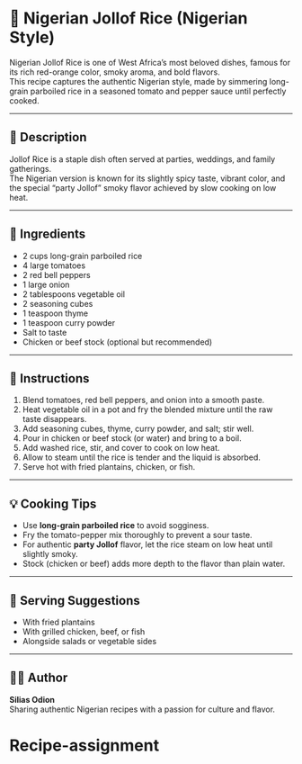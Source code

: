 # 🍚 Nigerian Jollof Rice (Nigerian Style)

Nigerian Jollof Rice is one of West Africa’s most beloved dishes, famous for its rich red-orange color, smoky aroma, and bold flavors.  
This recipe captures the authentic Nigerian style, made by simmering long-grain parboiled rice in a seasoned tomato and pepper sauce until perfectly cooked.

---

## 📜 Description
Jollof Rice is a staple dish often served at parties, weddings, and family gatherings.  
The Nigerian version is known for its slightly spicy taste, vibrant color, and the special “party Jollof” smoky flavor achieved by slow cooking on low heat.

---

## 📝 Ingredients
- 2 cups long-grain parboiled rice  
- 4 large tomatoes  
- 2 red bell peppers  
- 1 large onion  
- 2 tablespoons vegetable oil  
- 2 seasoning cubes  
- 1 teaspoon thyme  
- 1 teaspoon curry powder  
- Salt to taste  
- Chicken or beef stock (optional but recommended)

---

## 🥘 Instructions
1. Blend tomatoes, red bell peppers, and onion into a smooth paste.  
2. Heat vegetable oil in a pot and fry the blended mixture until the raw taste disappears.  
3. Add seasoning cubes, thyme, curry powder, and salt; stir well.  
4. Pour in chicken or beef stock (or water) and bring to a boil.  
5. Add washed rice, stir, and cover to cook on low heat.  
6. Allow to steam until the rice is tender and the liquid is absorbed.  
7. Serve hot with fried plantains, chicken, or fish.

---

## 💡 Cooking Tips
- Use **long-grain parboiled rice** to avoid sogginess.  
- Fry the tomato-pepper mix thoroughly to prevent a sour taste.  
- For authentic **party Jollof** flavor, let the rice steam on low heat until slightly smoky.  
- Stock (chicken or beef) adds more depth to the flavor than plain water.

---

## 📌 Serving Suggestions
- With fried plantains  
- With grilled chicken, beef, or fish  
- Alongside salads or vegetable sides  

---

## 👨‍🍳 Author
**Silias Odion**  
Sharing authentic Nigerian recipes with a passion for culture and flavor.
# Recipe-assignment
